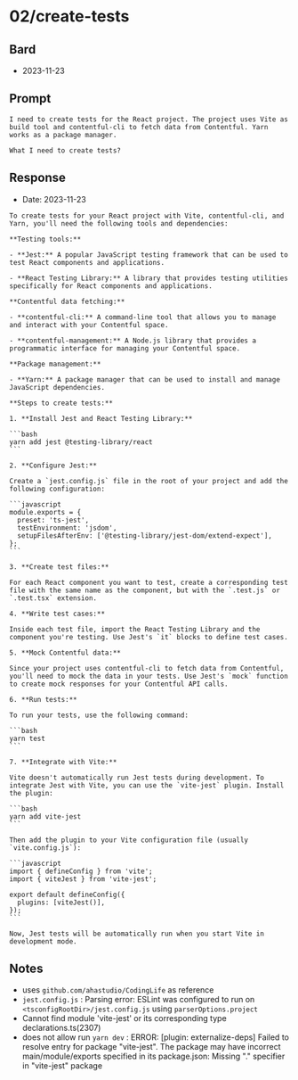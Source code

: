 # 02/create-tests

## Bard

-   2023-11-23

## Prompt

```
I need to create tests for the React project. The project uses Vite as build tool and contentful-cli to fetch data from Contentful. Yarn works as a package manager.

What I need to create tests?
```

## Response

-   Date: 2023-11-23

````
To create tests for your React project with Vite, contentful-cli, and Yarn, you'll need the following tools and dependencies:

**Testing tools:**

- **Jest:** A popular JavaScript testing framework that can be used to test React components and applications.

- **React Testing Library:** A library that provides testing utilities specifically for React components and applications.

**Contentful data fetching:**

- **contentful-cli:** A command-line tool that allows you to manage and interact with your Contentful space.

- **contentful-management:** A Node.js library that provides a programmatic interface for managing your Contentful space.

**Package management:**

- **Yarn:** A package manager that can be used to install and manage JavaScript dependencies.

**Steps to create tests:**

1. **Install Jest and React Testing Library:**

```bash
yarn add jest @testing-library/react
```

2. **Configure Jest:**

Create a `jest.config.js` file in the root of your project and add the following configuration:

```javascript
module.exports = {
  preset: 'ts-jest',
  testEnvironment: 'jsdom',
  setupFilesAfterEnv: ['@testing-library/jest-dom/extend-expect'],
};
```

3. **Create test files:**

For each React component you want to test, create a corresponding test file with the same name as the component, but with the `.test.js` or `.test.tsx` extension.

4. **Write test cases:**

Inside each test file, import the React Testing Library and the component you're testing. Use Jest's `it` blocks to define test cases.

5. **Mock Contentful data:**

Since your project uses contentful-cli to fetch data from Contentful, you'll need to mock the data in your tests. Use Jest's `mock` function to create mock responses for your Contentful API calls.

6. **Run tests:**

To run your tests, use the following command:

```bash
yarn test
```

7. **Integrate with Vite:**

Vite doesn't automatically run Jest tests during development. To integrate Jest with Vite, you can use the `vite-jest` plugin. Install the plugin:

```bash
yarn add vite-jest
```

Then add the plugin to your Vite configuration file (usually `vite.config.js`):

```javascript
import { defineConfig } from 'vite';
import { viteJest } from 'vite-jest';

export default defineConfig({
  plugins: [viteJest()],
});
```

Now, Jest tests will be automatically run when you start Vite in development mode.
````

## Notes

-   uses `github.com/ahastudio/CodingLife` as reference
-   `jest.config.js` : Parsing error: ESLint was configured to run on `<tsconfigRootDir>/jest.config.js` using `parserOptions.project`
-   Cannot find module 'vite-jest' or its corresponding type declarations.ts(2307)
-   does not allow run `yarn dev` : ERROR: [plugin: externalize-deps] Failed to resolve entry for package "vite-jest". The package may have incorrect main/module/exports specified in its package.json: Missing "." specifier in "vite-jest"
    package
